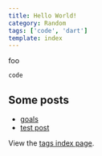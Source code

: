 ```yaml
---
title: Hello World!
category: Random
tags: ['code', 'dart']
template: index
---
```


foo

```
code
```

## Some posts

- [goals](/posts/goals.html)
- [test post](/posts/test_post.html)

View the [tags index page](/tags.html).

[//]: # (Tavern can run Dart code)
<script type="application/dart" src="./main.dart"></script>
<script src="./packages/browser/dart.js"></script>
